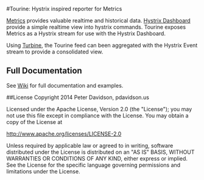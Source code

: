 #Tourine: Hystrix inspired reporter for Metrics

[Metrics](https://github.com/dropwizard/metrics) provides valuable realtime and historical data.
[Hystrix Dashboard](https://github.com/Netflix/Hystrix/wiki/Dashboard) provide a simple realtime view into hystrix commands.
Tourine exposes Metrics as a Hystrix stream for use with the Hystrix Dashboard.

Using [Turbine](https://github.com/Netflix/Turbine), the Tourine feed can been aggregated with the Hystrix Event stream
to provide a consolidated view.


## Full Documentation

See [Wiki](https://github.com/pdavidson/tourine/wiki) for full documentation and examples.

##License
Copyright 2014 Peter Davidson, pdavidson.us

Licensed under the Apache License, Version 2.0 (the "License");
you may not use this file except in compliance with the License.
You may obtain a copy of the License at

<http://www.apache.org/licenses/LICENSE-2.0>

Unless required by applicable law or agreed to in writing, software
distributed under the License is distributed on an "AS IS" BASIS,
WITHOUT WARRANTIES OR CONDITIONS OF ANY KIND, either express or implied.
See the License for the specific language governing permissions and
limitations under the License.